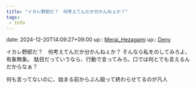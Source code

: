 ```yaml
---
title: "イカレ野郎だ？　何考えてんだか分かんねぇか？"
tags:
 - Info
---
```


date: 2024-12-20T14:09:27+09:00
up:: [Merai_Hezagami](../Bar/Novel/Nacaria/Merai_Hezagami.md)
up:: [Deny](../Bar/Novel/Topics/Deny.md)

イカレ野郎だ？　何考えてんだか分かんねぇか？
そんなら私をのしてみろよ、有象無象。
駄目だっていうなら、行動で言ってみろ。口では何とでも言えるんだからなぁ？

何も言ってないのに、始まる前からぶん殴って終わらせてるのが凡人